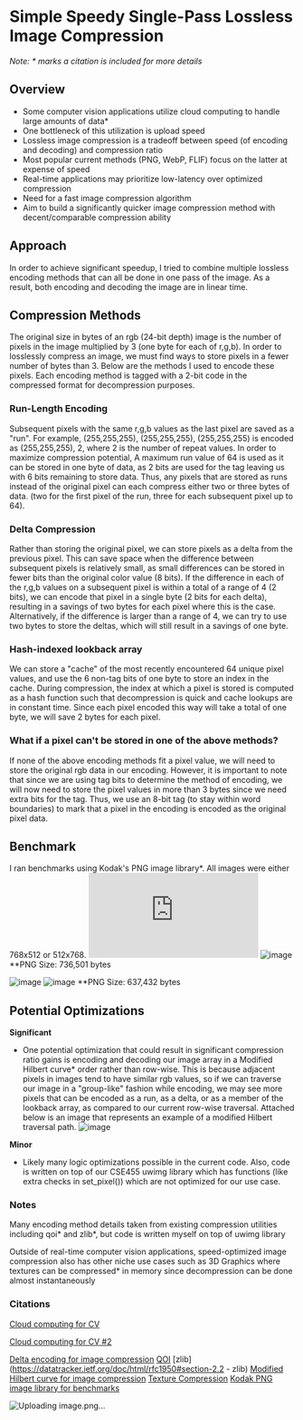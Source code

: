 # Simple Speedy Single-Pass Lossless Image Compression

_Note: * marks a citation is included for more details_
## Overview

- Some computer vision applications utilize cloud computing to handle large amounts of data*
- One bottleneck of this utilization is upload speed
- Lossless image compression is a tradeoff between speed (of encoding and decoding) and compression ratio
- Most popular current methods (PNG, WebP, FLIF) focus on the latter at expense of speed
- Real-time applications may prioritize low-latency over optimized compression
- Need for a fast image compression algorithm
- Aim to build a significantly quicker image compression method with decent/comparable compression ability

## Approach
In order to achieve significant speedup, I tried to combine multiple lossless encoding methods that can all be done in one pass of the image. As a result,
both encoding and decoding the image are in linear time.
## Compression Methods
The original size in bytes of an rgb (24-bit depth) image is the number of pixels in the image multiplied by 3 (one byte for each of r,g,b). In order to losslessly compress an image, we must find ways to store pixels in a fewer number of bytes than 3. Below are the methods I used to encode these pixels. Each encoding method is tagged with a 2-bit code in the compressed format for decompression purposes.
### Run-Length Encoding
Subsequent pixels with the same r,g,b values as the last pixel are saved as a "run". For example, (255,255,255), (255,255,255), (255,255,255) is encoded as (255,255,255), 2, where 2 is the number of repeat values. In order to maximize compression potential, A maximum run value of 64 is used as it can be stored in one byte of data, as 2 bits are used for the tag leaving us with 6 bits remaining to store data. Thus, any pixels that are stored as runs instead of the original pixel can each compress either two or three bytes of data. (two for the first pixel of the run, three for each subsequent pixel up to 64).

### Delta Compression
Rather than storing the original pixel, we can store pixels as a delta from the previous pixel. This can save space when the difference between subsequent pixels is relatively small, as small differences can be stored in fewer bits than the original color value (8 bits). If the difference in each of the r,g,b values on a subsequent pixel is within a total of a range of 4 (2 bits), we can encode that pixel in a single byte (2 bits for each delta), resulting in a savings of two bytes for each pixel where this is the case. Alternatively, if the difference is larger than a range of 4, we can try to use two bytes to store the deltas, which will still result in a savings of one byte.

### Hash-indexed lookback array
We can store a "cache" of the most recently encountered 64 unique pixel values, and use the 6 non-tag bits of one byte to store an index in the cache. During compression, the index at which a pixel is stored is computed as a hash function such that decompression is quick and cache lookups are in constant time. Since each pixel encoded this way will take a total of one byte, we will save 2 bytes for each pixel.

### What if a pixel can't be stored in one of the above methods?
If none of the above encoding methods fit a pixel value, we will need to store the original rgb data in our encoding. However, it is important to note that since we are using tag bits to determine the method of encoding, we will now need to store the pixel values in more than 3 bytes since we need extra bits for the tag. Thus, we use an 8-bit tag (to stay within word boundaries) to mark that a pixel in the encoding is encoded as the original pixel data.

## Benchmark
I ran benchmarks using Kodak's PNG image library*. All images were either 768x512 or 512x768.
![image](http://r0k.us/graphics/kodak/kodim01.html)
![image](https://user-images.githubusercontent.com/37307088/173007085-167b481b-45ce-4fbf-8e97-921a60eb7852.png)
**PNG Size: 736,501 bytes

![image](https://user-images.githubusercontent.com/37307088/173007371-a736f754-d861-4d5b-9ed7-45eaa5826b1d.png)
![image](https://user-images.githubusercontent.com/37307088/173007434-e969dc7e-aede-48b5-9d9e-55ab1a0c34d8.png)
**PNG Size: 637,432 bytes



## Potential Optimizations
**Significant**
- One potential optimization that could result in significant compression ratio gains is encoding and decoding our image array in a Modified Hilbert curve* order rather than row-wise. This is because adjacent pixels in images tend to have similar rgb values, so if we can traverse our image in a "group-like" fashion while encoding, we may see more pixels that can be encoded as a run, as a delta, or as a member of the lookback array, as compared to our current row-wise traversal. Attached below is an image that represents an example of a modified Hilbert traversal path.
![image](https://user-images.githubusercontent.com/37307088/172988953-072b47c3-bf0a-4a7e-852c-e4e262f1996b.png)

**Minor**
- Likely many logic optimizations possible in the current code. Also, code is written on top of our CSE455 uwimg library which has functions (like extra checks in set_pixel()) which are not optimized for our use case.


### Notes

Many encoding method details taken from existing compression utilities including qoi* and zlib*, but code is written myself on top of uwimg library

Outside of real-time computer vision applications, speed-optimized image compression also has other niche use cases such as 3D Graphics where textures can be compressed* in memory since decompression can be done almost instantaneously

### Citations
[Cloud computing for CV](https://www.automate.org/blogs/machine-vision-users-begin-adopting-cloud-computing)

[Cloud computing for CV #2](https://www.automate.org/industry-insights/cloud-computing-machine-vision-s-newest-workhorse)

[Delta encoding for image compression](http://www.diva-portal.org/smash/get/diva2:817831/FULLTEXT01.pdf)
[QOI](https://qoiformat.org/qoi-specification.pdf)
[zlib](https://datatracker.ietf.org/doc/html/rfc1950#section-2.2 - zlib)
[Modified Hilbert curve for image compression](https://www.mdpi.com/1099-4300/23/7/836/pdf)
[Texture Compression](https://en.wikipedia.org/wiki/Texture_compression)
[Kodak PNG image library for benchmarks](http://r0k.us/graphics/kodak/)


![Uploading image.png…]()
